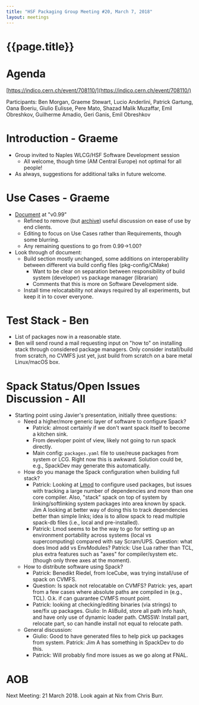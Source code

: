 ```yaml
---
title: "HSF Packaging Group Meeting #20, March 7, 2018"
layout: meetings
---
```


# {{page.title}}

# Agenda

[https://indico.cern.ch/event/708110/](https://indico.cern.ch/event/708110/)

Participants: Ben Morgan, Graeme Stewart, Lucio Anderlini, Patrick Gartung, Oana
Boeriu, Giulio Eulisse, Pere Mato, Shazad Malik Muzaffar, Emil Obreshkov,
Guilherme Amadio, Geri Ganis, Emil Obreshkov

# Introduction - Graeme

- Group invited to Naples WLCG/HSF Software Development session
  - All welcome, though time (AM Central Europe) not optimal for all people!
- As always, suggestions for additional talks in future welcome.

# Use Cases - Graeme

- [Document](https://docs.google.com/document/d/1h-r3XPIXXxmr5tThIh6gu6VcXXRhBXtUuOv14ju3oTI/edit?usp=sharing)
  at "v0.99"
  - Refined to remove (but
    [archive](https://docs.google.com/document/d/1dsgq_ba9WYd69yX6EKOwwaZCT26LJ3UbS7WTrlzXEZc/edit?usp=sharing))
    useful discussion on ease of use by end clients.
  - Editing to focus on Use Cases rather than Requirements, though some
    blurring.
  - Any remaining questions to go from 0.99-\>1.00?
- Look through of document:
  - Build section mostly unchanged, some additions on interoperability between
    different via build config files (pkg-config/CMake)
    - Want to be clear on separation between responsibility of build system
      (developer) vs package manager (librarian)
    - Comments that this is more on Software Development side.
  - Install time relocatability not always required by all experiments, but keep
    it in to cover everyone.

# Test Stack - Ben

- List of packages now in a reasonable state.
- Ben will send round a mail requesting input on "how to" on installing stack
  through considered package managers. Only consider install/build from scratch,
  no CVMFS just yet, just build from scratch on a bare metal Linux/macOS box.

# Spack Status/Open Issues Discussion - All

- Starting point using Javier's presentation, initially three questions:
  - Need a higher/more generic layer of software to configure Spack?
    - Patrick: almost certainly if we don't want spack itself to become a
      kitchen sink.
    - From developer point of view, likely not going to run spack directly.
    - Main config: `packages.yaml` file to use/reuse packages from system or
      LCG. Right now this is awkward. Solution could be, e.g., SpackDev may
      generate this automatically.
  - How do you manage the Spack configuration when building full stack?
    - Patrick: Looking at [Lmod](https://lmod.readthedocs.io/en/latest/) to
      configure used packages, but issues with tracking a large number of
      dependencies and more than one core compiler. Also, "stack" spack on top
      of system by linking/softlinking system packages into area known by spack.
      Jim A looking at better way of doing this to track dependencies better
      than simple links; idea is to allow spack to read multiple spack-db files
      (i.e., local and pre-installed).
    - Patrick: Lmod seems to be the way to go for setting up an environment
      portability across systems (local vs supercomputing) compared with say
      Scram/UPS. Question: what does lmod add vs EnvModules? Patrick: Use Lua
      rather than TCL, plus extra features such as "axes" for compiler/system
      etc. (though only three axes at the moment).
  - How to distribute software using Spack?
    - Patrick: Benedikt Riedel, from IceCube, was trying install/use of spack on
      CVMFS.
    - Question: Is spack not relocatable on CVMFS? Patrick: yes, apart from a
      few cases where absolute paths are compiled in (e.g., TCL). O.k. if can
      guarantee CVMFS mount point.
    - Patrick: looking at checking/editing binaries (via strings) to see/fix up
      packages. Giulio: In AliBuild, store all path info hash, and have only use
      of dynamic loader path. CMSSW: Install part, relocate part, so can handle
      install not equal to relocate path.
  - General discussion:
    - Giulio: Good to have generated files to help pick up packages from system.
      Patrick: Jim A has something in SpackDev to do this.
    - Patrick: Will probably find more issues as we go along at FNAL.

# AOB

Next Meeting: 21 March 2018. Look again at Nix from Chris Burr.
